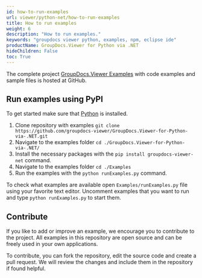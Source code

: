 ```yaml
---
id: how-to-run-examples
url: viewer/python-net/how-to-run-examples
title: How to run examples
weight: 6
description: "How to run examples."
keywords: "groupdocs viewer python, examples, npm, eclipse ide"
productName: GroupDocs.Viewer for Python via .NET
hideChildren: False
toc: True
---
```


The complete project [GroupDocs.Viewer Examples](https://github.com/groupdocs-viewer/GroupDocs.Viewer-for-Python-via-.NET) with code examples and sample files is hosted at GitHub.

## Run examples using PyPI

To get started make sure that [Python](https://www.python.org/) is installed.

1. Clone repository with examples `git clone https://github.com/groupdocs-viewer/GroupDocs.Viewer-for-Python-via-.NET.git`
2. Navigate to the examples folder `cd ./GroupDocs.Viewer-for-Python-via-.NET/`
3. Install the necessary packages with the `pip install groupdocs-viewer-net` command.
4. Navigate to the examples folder `cd ./Examples`
5. Run the examples with the `python runExamples.py` command.

To check what examples are available open `Examples/runExamples.py` file using your favorite text editor. Uncomment examples that you want to run and type `python runExamples.py` to start them.


## Contribute

If you like to add or improve an example, we encourage you to contribute to the project. All examples in this repository are open source and can be freely used in your own applications.

To contribute, you can fork the repository, edit the source code and create a pull request. We will review the changes and include them in the repository if found helpful.